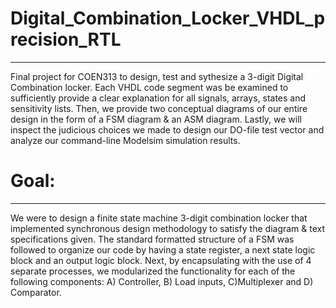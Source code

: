# Digital_Combination_Locker_VHDL_precision_RTL
****

Final project for COEN313 to design, test and sythesize a 3-digit Digital Combination locker. Each VHDL code segment was be examined to
sufficiently provide a clear explanation for all signals, arrays, states and sensitivity lists. Then,
we provide two conceptual diagrams of our entire design in the form of a FSM diagram & an
ASM diagram. Lastly, we will inspect the judicious choices we made to design our DO-file test
vector and analyze our command-line Modelsim simulation results.

# Goal:
----
We were to design a finite state machine 3-digit combination locker that implemented
synchronous design methodology to satisfy the diagram & text specifications given. The
standard formatted structure of a FSM was followed to organize our code by having a state
register, a next state logic block and an output logic block. Next, by encapsulating with the use
of 4 separate processes, we modularized the functionality for each of the following components:
A) Controller, B) Load inputs, C)Multiplexer and D) Comparator.


